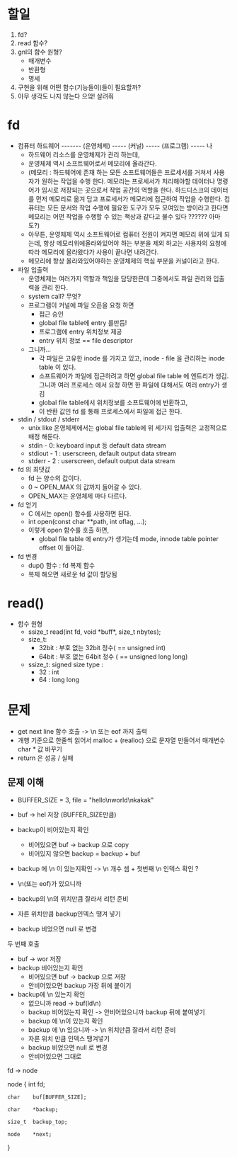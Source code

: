 # 할일
1. fd? 
2. read 함수?
3. gnl의 함수 원형?
	- 매개변수 
	- 반환형
	- 명세
4. 구현을 위해 어떤 함수(기능들이)들이 필요할까? 
5. 아무 생각도 나지 않는다 으앜! 살려줘

# fd
- 컴퓨터 하드웨어 ------- (운영체제) ----- (커널) ----- (프로그램) ----- 나
	- 하드웨어 리소스를 운영체제가 관리 하는데,
	- 운영체제 역시 소프트웨어로서 메모리에 올라간다. 
	- (메모리 : 하드웨어에 존재 하는 모든 소프트웨어들은 프로세서를 거쳐서 사용자가 원하는 작업을 수행 한다. 메모리는 프로세서가 처리해야할 데이터나 명령어가 임시로 저장되는 곳으로서 작업 공간의 역할을 한다. 하드디스크의 데이터를 먼저 메모리로 옮겨 담고 프로세서가 메모리에 접근하여 작업을 수행한다. 컴퓨터는 모든 문서와 작업 수행에 필요한 도구가 모두 모여있는 방이라고 한다면 메모리는 어떤 작업을 수행할 수 있는 책상과 같다고 불수 있다 ?????? 아마도?)
	- 아무튼, 운영체제 역시 소프트웨어로 컴퓨터 전원이 켜지면 메모리 위에 있게 되는데, 항상 메모리위에올라와있어야 하는 부분을 제외 하고는 사용자의 요청에 따라 메모리에 올라왔다가 사용이 끝나면 내려간다. 
	- 메모리에 항상 올라와있어야하는 운영체제의 핵심 부분을 커널이라고 한다. 
- 파일 입출력
	- 운영체제는 여러가지 역할과 책임을 담당한믄데 그중에서도 파일 관리와 입출력을 관리 한다. 
	- system call? 무엇? 
	- 프로그램이 커널에 파일 오픈을 요청 하면
		- 접근 승인 
		- global file table에 entry 를만듬! 
		- 프로그램에 entry 위치정보 제공
		- entry 위치 정보 == file descriptor 
	- 그니까... 
		- 각 파일은 고유한 inode 를 가지고 있고, inode - file 을 관리하는 inode table 이 있다. 
		- 소프트웨어가 파일에 접근하려고 하면 global file table 에 엔트리가 생김. 그니까 여러 프로세스 에서 요청 하면 한 파일에 대해서도 여러 entry가 생김 
		- global file table에서 위치정보를 소프트웨어에 반환하고, 
		- 이 반환 값인 fd 를 통해 프로세스에서 파일에 접근 한다. 
- stdin / stdout / stderr 
	- unix like 운영체제에서는 global file table에 위 세가지 입출력은 고정적으로 배정 해둔다. 
	- stdin - 0: keyboard input 등 default data stream 
	- stdiout - 1 : userscreen, default output data stream
	- stderr - 2 :  userscreen, default output data stream
- fd 의 최댓값 
	- fd 는 양수의 값이다. 
	- 0 ~ OPEN_MAX 의 값까지 들어갈 수 있다. 
	- OPEN_MAX는 운영체제 마다 다르다. 
- fd 얻기 
	- C 에서는 open() 함수를 사용하면 된다. 
	- int open(const char **path, int oflag, ...);
	- 이렇게 open 함수를 호출 하면, 
		- global file table 에 entry가 생기는데  mode, innode table pointer offset 이 들어감.
- fd 변경
	- dup() 함수 : fd 복제 함수 
	- 복제 해오면 새로운 fd 값이 할당됨

# read()
- 함수 원형
	- ssize_t	read(int fd, void \*buff*, size_t nbytes);
	- size_t:
		- 32bit : 부호 없는 32bit 정수( == unsigned int)
		- 64bit : 부호 없는 64bit 정수 ( == unsigned long long)
	- ssize_t: signed size type :
		- 32 : int
		- 64 : long long

# 문제
- get next line 함수 호출 -> \n 또는 eof 까지 출력 
- 개행 기준으로 한줄씩 읽어서 malloc  + (realloc) 으로 문자열 만들어서 매개변수 char * 값 바꾸기 
- return 은 성공 / 실패 

## 문제 이해 

- BUFFER_SIZE = 3, file = "hello\nworld\nkakak"

- buf -> hel 저장 (BUFFER_SIZE만큼)
- backup이 비어있는지 확인
	- 비어있으면 buf -> backup 으로 copy
	- 비어있지 않으면 backup = backup + buf
- backup 에 \n 이 있는지확인 -> \n 개수 셈 + 첫번째 \n 인덱스 확인 ? 
- \n(또는 eof)가 있으니까 
- backup의 \n의 위치만큼 잘라서 리턴 준비 
- 자른 위치만큼 backup인덱스 땡겨 넣기 
- backup 비었으면 null 로 변경

두 번째 호출
- buf -> wor 저장
- backup 비어있는지 확인
	- 비어있으면 buf -> backup 으로 저장 
	- 안비어있으면 backup 가장 뒤에 붙이기
- backup에 \n 있는지 확인
	- 없으니까 read -> buf(ld\n)
	- backup 비어있는지 확인 -> 안비어있으니까 backup 뒤에 붙여넣기 
	- backup 에 \n이 있는지 확인
	- backup 에 \n 있으니까 -> \n 위치만큼 잘라서 리턴 준비
	- 자른 위치 만큼 인덱스 땡겨넣기 
	- backup 비었으면 null 로 변경
	- 안비어있으면 그대로

fd -> node 

node 
{
	int		fd;

	char	buf[BUFFER_SIZE];

	char	*backup;

	size_t	backup_top; 

	node	*next;
}
